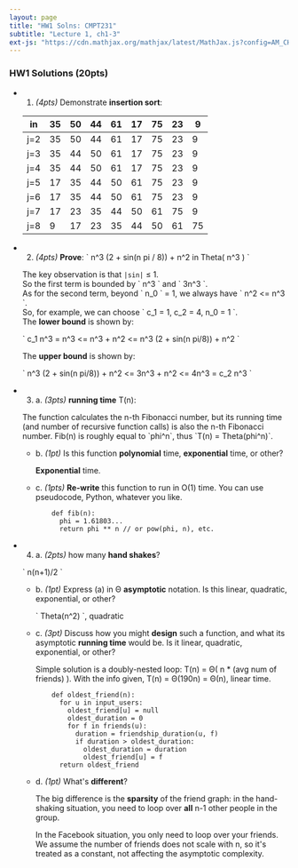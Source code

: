 ```yaml
---
layout: page
title: "HW1 Solns: CMPT231"
subtitle: "Lecture 1, ch1-3"
ext-js: "https://cdn.mathjax.org/mathjax/latest/MathJax.js?config=AM_CHTML"
---
```


### HW1 Solutions (20pts)

+ 1. *(4pts)* Demonstrate **insertion sort**:

  | in  | 35 | 50 | 44 | 61 | 17 | 75 | 23 |  9 |
  |-----|----|----|----|----|----|----|----|----|
  | j=2 | 35 | 50 | 44 | 61 | 17 | 75 | 23 |  9 |
  | j=3 | 35 | 44 | 50 | 61 | 17 | 75 | 23 |  9 |
  | j=4 | 35 | 44 | 50 | 61 | 17 | 75 | 23 |  9 |
  | j=5 | 17 | 35 | 44 | 50 | 61 | 75 | 23 |  9 |
  | j=6 | 17 | 35 | 44 | 50 | 61 | 75 | 23 |  9 |
  | j=7 | 17 | 23 | 35 | 44 | 50 | 61 | 75 |  9 |
  | j=8 |  9 | 17 | 23 | 35 | 44 | 50 | 61 | 75 |

+ 2. *(4pts)* **Prove**: \` n^3 (2 + sin(n pi / 8)) + n^2 in Theta( n^3 ) \`

  The key observation is that `|sin|` &le; 1. <br/>
  So the first term is bounded by \` n^3 \` and \` 3n^3 \`. <br/>
  As for the second term, beyond \` n_0 \` = 1, we always have \` n^2 <= n^3 \`. <br/>
  So, for example, we can choose \` c_1 = 1, c_2 = 4, n_0 = 1 \`. <br/>
  The **lower bound** is shown by:

  \` c_1 n^3 = n^3 <= n^3 + n^2 <= n^3 (2 + sin(n pi/8)) + n^2 \`

  The **upper bound** is shown by:

  \` n^3 (2 + sin(n pi/8)) + n^2 <= 3n^3 + n^2 <= 4n^3 = c_2 n^3 \`

+ 3. a. *(3pts)* **running time** T(n):

  The function calculates the n-th Fibonacci number, but its running time
  (and number of recursive function calls) is also the n-th Fibonacci number.
  Fib(n) is roughly equal to \`phi^n\`, thus \`T(n) = Theta(phi^n)\`.

  + b. *(1pt)* Is this function **polynomial** time, **exponential** time, or other?

    **Exponential** time.

  + c. *(1pts)* **Re-write** this function to run in O(1) time.
    You can use pseudocode, Python, whatever you like.

            def fib(n):
              phi = 1.61803...
              return phi ** n // or pow(phi, n), etc.

+ 4. a. *(2pts)* how many **hand shakes**?

  \` n(n+1)/2 \`

  + b. *(1pt)* Express (a) in &Theta; **asymptotic** notation.
    Is this linear, quadratic, exponential, or other?

    \` Theta(n^2) \`, quadratic

  + c. *(3pt)* Discuss how you might **design** such a function,
    and what its asymptotic **running time** would be.
    Is it linear, quadratic, exponential, or other?

    Simple solution is a doubly-nested loop:
    T(n) = &Theta;( n \* (avg num of friends) ).
    With the info given, T(n) = &Theta;(190n) = &Theta;(n), linear time.

            def oldest_friend(n):
              for u in input_users:
                oldest_friend[u] = null
                oldest_duration = 0
                for f in friends(u):
                  duration = friendship_duration(u, f)
                  if duration > oldest_duration:
                    oldest_duration = duration
                    oldest_friend[u] = f
              return oldest_friend

  + d. *(1pt)* What's **different**?

    The big difference is the **sparsity** of the friend graph:
    in the hand-shaking situation, you need to loop over **all** n-1
    other people in the group.

    In the Facebook situation, you only need to loop over your friends.
    We assume the number of friends does not scale with n, so it's
    treated as a constant, not affecting the asymptotic complexity.


